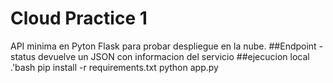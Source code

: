 # Cloud Practice 1
API minima en Pyton Flask para probar despliegue en la nube.
##Endpoint
-status devuelve un JSON con informacion del servicio
##ejecucion local
.'bash
pip install -r requirements.txt
python app.py 